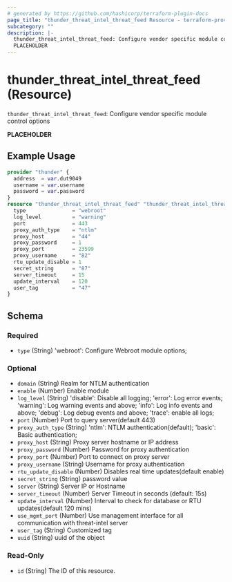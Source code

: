 ```yaml
---
# generated by https://github.com/hashicorp/terraform-plugin-docs
page_title: "thunder_threat_intel_threat_feed Resource - terraform-provider-thunder"
subcategory: ""
description: |-
  thunder_threat_intel_threat_feed: Configure vendor specific module control options
  PLACEHOLDER
---
```


# thunder_threat_intel_threat_feed (Resource)

`thunder_threat_intel_threat_feed`: Configure vendor specific module control options

__PLACEHOLDER__

## Example Usage

```terraform
provider "thunder" {
  address  = var.dut9049
  username = var.username
  password = var.password
}
resource "thunder_threat_intel_threat_feed" "thunder_threat_intel_threat_feed" {
  type               = "webroot"
  log_level          = "warning"
  port               = 443
  proxy_auth_type    = "ntlm"
  proxy_host         = "44"
  proxy_password     = 1
  proxy_port         = 23599
  proxy_username     = "82"
  rtu_update_disable = 1
  secret_string      = "87"
  server_timeout     = 15
  update_interval    = 120
  user_tag           = "47"
}
```

<!-- schema generated by tfplugindocs -->
## Schema

### Required

- `type` (String) 'webroot': Configure Webroot module options;

### Optional

- `domain` (String) Realm for NTLM authentication
- `enable` (Number) Enable module
- `log_level` (String) 'disable': Disable all logging; 'error': Log error events; 'warning': Log warning events and above; 'info': Log info events and above; 'debug': Log debug events and above; 'trace': enable all logs;
- `port` (Number) Port to query server(default 443)
- `proxy_auth_type` (String) 'ntlm': NTLM authentication(default); 'basic': Basic authentication;
- `proxy_host` (String) Proxy server hostname or IP address
- `proxy_password` (Number) Password for proxy authentication
- `proxy_port` (Number) Port to connect on proxy server
- `proxy_username` (String) Username for proxy authentication
- `rtu_update_disable` (Number) Disables real time updates(default enable)
- `secret_string` (String) password value
- `server` (String) Server IP or Hostname
- `server_timeout` (Number) Server Timeout in seconds (default: 15s)
- `update_interval` (Number) Interval to check for database or RTU updates(default 120 mins)
- `use_mgmt_port` (Number) Use management interface for all communication with threat-intel server
- `user_tag` (String) Customized tag
- `uuid` (String) uuid of the object

### Read-Only

- `id` (String) The ID of this resource.


